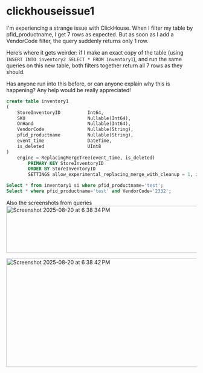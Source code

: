 # clickhouseissue1

I'm experiencing a strange issue with ClickHouse. When I filter my table by pfid_productname, I get 7 rows as expected. But as soon as I add a VendorCode filter, the query suddenly returns only 1 row.

Here’s where it gets weirder: if I make an exact copy of the table (using `INSERT INTO inventory2 SELECT * FROM inventory1`), and run the same queries on this new table, both filters together return all 7 rows as they should.

Has anyone run into this before, or can anyone explain why this is happening? Any help would be really appreciated!

```sql
create table inventory1
(
    StoreInventoryID          Int64,
    SKU                       Nullable(Int64),
    OnHand                    Nullable(Int64),
    VendorCode                Nullable(String),
    pfid_productname          Nullable(String),
    event_time                DateTime,
    is_deleted                UInt8
)
    engine = ReplacingMergeTree(event_time, is_deleted)
        PRIMARY KEY StoreInventoryID
        ORDER BY StoreInventoryID
        SETTINGS allow_experimental_replacing_merge_with_cleanup = 1, index_granularity = 8192;
```

```sql
Select * from inventory1 si where pfid_productname='test';
Select * where pfid_productname='test' and VendorCode='2332';
```

Also the screenshots from queries
<img width="1455" height="124" alt="Screenshot 2025-08-20 at 6 38 34 PM" src="https://github.com/user-attachments/assets/5ebb918d-9b1e-4c23-bba8-6d15b4a4dfb6" />


<img width="1422" height="287" alt="Screenshot 2025-08-20 at 6 38 42 PM" src="https://github.com/user-attachments/assets/972a2560-a3b2-4e3b-96ca-d20adb188858" />
